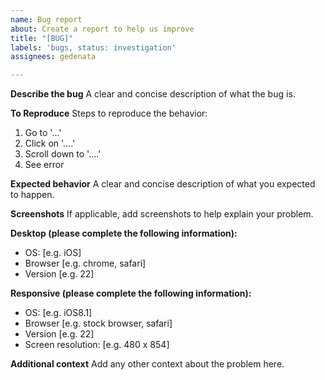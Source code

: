 ```yaml
---
name: Bug report
about: Create a report to help us improve
title: "[BUG]"
labels: 'bugs, status: investigation'
assignees: gedenata

---
```


**Describe the bug**
A clear and concise description of what the bug is.

**To Reproduce**
Steps to reproduce the behavior:
1. Go to '...'
2. Click on '....'
3. Scroll down to '....'
4. See error

**Expected behavior**
A clear and concise description of what you expected to happen.

**Screenshots**
If applicable, add screenshots to help explain your problem.

**Desktop (please complete the following information):**
 - OS: [e.g. iOS]
 - Browser [e.g. chrome, safari]
 - Version [e.g. 22]

**Responsive (please complete the following information):**
 - OS: [e.g. iOS8.1]
 - Browser [e.g. stock browser, safari]
 - Version [e.g. 22]
 - Screen resolution: [e.g. 480 x 854]

**Additional context**
Add any other context about the problem here.
